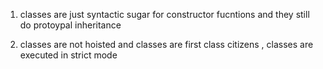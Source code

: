 1. classes are just syntactic sugar for constructor fucntions and they still do protoypal inheritance

2) classes are not hoisted
   and classes are first class citizens , classes are executed in strict mode
